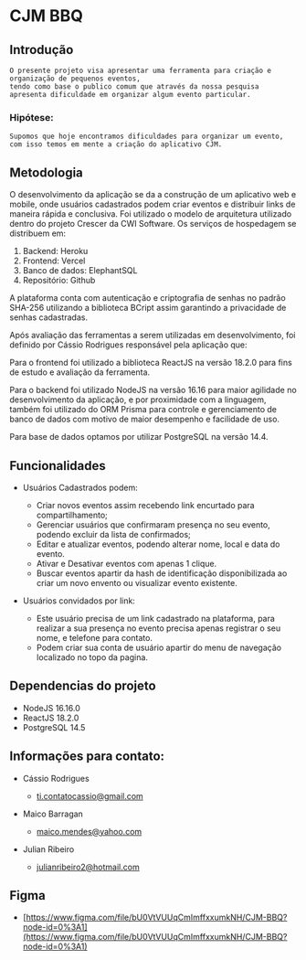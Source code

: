 # CJM BBQ

## Introdução
    O presente projeto visa apresentar uma ferramenta para criação e organização de pequenos eventos, 
    tendo como base o publico comum que através da nossa pesquisa apresenta dificuldade em organizar algum evento particular.

### Hipótese:
    Supomos que hoje encontramos dificuldades para organizar um evento,
    com isso temos em mente a criação do aplicativo CJM.

## Metodologia
O desenvolvimento da aplicação se da a construção de um aplicativo web e mobile, 
onde usuários cadastrados podem criar eventos e distribuir links de maneira rápida e conclusiva.
Foi utilizado o modelo de arquitetura utilizado dentro do projeto Crescer da CWI Software.
Os serviços de hospedagem se distribuem em: 

1. Backend: Heroku
2. Frontend: Vercel
3. Banco de dados: ElephantSQL
4. Repositório: Github

A plataforma conta com autenticação e criptografia de senhas no padrão SHA-256 utilizando a biblioteca BCript 
assim garantindo a privacidade de senhas cadastradas.

Após avaliação das ferramentas a serem utilizadas em desenvolvimento, foi definido por Cássio Rodrigues responsável pela aplicação que:

Para o frontend foi utilizado a biblioteca ReactJS na versão 18.2.0 para fins de estudo e avaliação da ferramenta.

Para o backend foi utilizado NodeJS na versão 16.16 para maior agilidade no desenvolvimento da aplicação,
e por proximidade com a linguagem,
também foi utilizado do ORM Prisma para controle e gerenciamento de banco de dados com motivo de maior desempenho e facilidade de uso.

Para base de dados optamos por utilizar PostgreSQL na versão 14.4.

## Funcionalidades

- Usuários Cadastrados podem:
  - Criar novos eventos assim recebendo link encurtado para compartilhamento;
  - Gerenciar usuários que confirmaram presença no seu evento, podendo excluir da lista de confirmados;
  - Editar e atualizar eventos, podendo alterar nome, local e data do evento.
  - Ativar e Desativar eventos com apenas 1 clique.
  - Buscar eventos apartir da hash de identificação disponibilizada ao criar um novo envento ou visualizar evento existente.

- Usuários convidados por link:
  - Este usuário precisa de um link cadastrado na plataforma, para realizar a sua presença no evento precisa apenas registrar o seu nome,
   e telefone para contato. 
  - Podem criar sua conta de usuário apartir do menu de navegação localizado no topo da pagina.

## Dependencias do projeto

- NodeJS 16.16.0
- ReactJS 18.2.0
- PostgreSQL 14.5

## Informações para contato:
- Cássio Rodrigues
  - ti.contatocassio@gmail.com

- Maico Barragan 
  - maico.mendes@yahoo.com

- Julian Ribeiro
  - julianribeiro2@hotmail.com


## Figma

 - [https://www.figma.com/file/bU0VtVUUqCmImffxxumkNH/CJM-BBQ?node-id=0%3A1](https://www.figma.com/file/bU0VtVUUqCmImffxxumkNH/CJM-BBQ?node-id=0%3A1)

